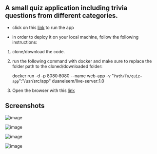 ## A small quiz application including trivia questions from different categories.
- click on this [link](https://6355be8bebafdd4d2f992c5d--transcendent-lollipop-fd2bed.netlify.app/) to run the app


- in order to deploy it on your local machine, follow the following instructions:
1) clone/download the code.
2) run the following command with docker and make sure to replace the folder path to the cloned/downloaded folder:

     docker run -d -p 8080:8080 --name web-app -v "`Path/To/quiz-app`":"/usr/src/app" duaneleem/live-server:1.0

3) Open the browser with this [link](http://localhost:8080/)

## Screenshots
![image](https://user-images.githubusercontent.com/82344328/193715172-8be91223-f20d-4bed-b3a5-4f866dece0ce.png)


![image](https://user-images.githubusercontent.com/82344328/193715532-d3946c6c-0f86-4d46-ba36-c75b766ef752.png)


![image](https://user-images.githubusercontent.com/82344328/193715302-db9fc949-20f9-4d08-bfd4-ca5d3fbf4234.png)

![image](https://user-images.githubusercontent.com/82344328/193715747-7bb7ce53-d52f-46d9-ba7c-29c30a5a2c4a.png)

